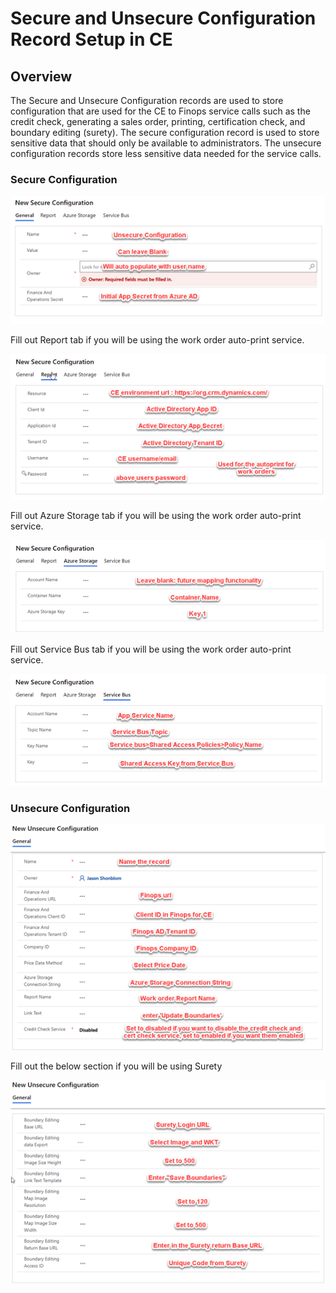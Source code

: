 # Secure and Unsecure Configuration Record Setup in CE

## Overview

The Secure and Unsecure Configuration records are used to store configuration that are used for the CE to Finops service calls such as the credit check, generating a sales order, printing, certification check, and boundary editing (surety). The secure configuration record is used to store sensitive data that should only be available to administrators. The unsecure configuration records store less sensitive data needed for the service calls.

### Secure Configuration

![CE1](.\assets\images\CE\CE_1.png)

Fill out Report tab if you will be using the work order auto-print service.

![CE2](.\assets\images\CE\CE_2.png)

Fill out Azure Storage tab if you will be using the work order auto-print service.

![CE3](.\assets\images\CE\CE_3.png)

Fill out Service Bus tab if you will be using the work order auto-print service.

![CE4](.\assets\images\CE\CE_4.png)

### Unsecure Configuration

![CE5](.\assets\images\CE\CE_5.png)

Fill out the below section if you will be using Surety

![CE6](.\assets\images\CE\CE_6.png)

